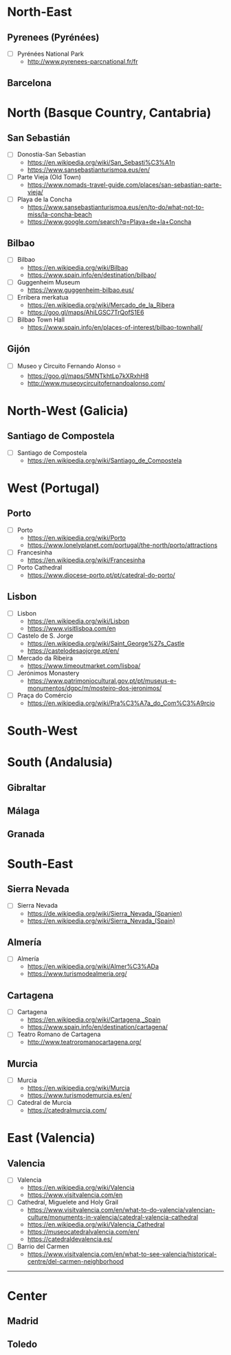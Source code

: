 # North-East

## Pyrenees (Pyrénées)
- [ ] Pyrénées National Park
  - http://www.pyrenees-parcnational.fr/fr

## Barcelona

# North (Basque Country, Cantabria)

## San Sebastián
- [ ] Donostia-San Sebastian
  - https://en.wikipedia.org/wiki/San_Sebasti%C3%A1n
  - https://www.sansebastianturismoa.eus/en/
- [ ] Parte Vieja (Old Town)
  - https://www.nomads-travel-guide.com/places/san-sebastian-parte-vieja/
- [ ] Playa de la Concha
  - https://www.sansebastianturismoa.eus/en/to-do/what-not-to-miss/la-concha-beach
  - https://www.google.com/search?q=Playa+de+la+Concha

##  Bilbao 
- [ ] Bilbao
  - https://en.wikipedia.org/wiki/Bilbao
  - https://www.spain.info/en/destination/bilbao/
- [ ] Guggenheim Museum
  - https://www.guggenheim-bilbao.eus/
- [ ] Erribera merkatua
  - https://en.wikipedia.org/wiki/Mercado_de_la_Ribera
  - https://goo.gl/maps/AhiLGSC7TrQofS1E6
- [ ] Bilbao Town Hall
  - https://www.spain.info/en/places-of-interest/bilbao-townhall/

## Gijón 
- [ ] Museo y Circuito Fernando Alonso ⭐ 
  - https://goo.gl/maps/5MNTkhtLp7kXRxhH8
  - http://www.museoycircuitofernandoalonso.com/

# North-West (Galicia)

## Santiago de Compostela
- [ ] Santiago de Compostela
  - https://en.wikipedia.org/wiki/Santiago_de_Compostela

# West (Portugal)

## Porto
- [ ] Porto
  - https://en.wikipedia.org/wiki/Porto
  - https://www.lonelyplanet.com/portugal/the-north/porto/attractions
- [ ] Francesinha
  - https://en.wikipedia.org/wiki/Francesinha
- [ ] Porto Cathedral
  - https://www.diocese-porto.pt/pt/catedral-do-porto/

## Lisbon
- [ ] Lisbon
  - https://en.wikipedia.org/wiki/Lisbon
  - https://www.visitlisboa.com/en
- [ ] Castelo de S. Jorge
  - https://en.wikipedia.org/wiki/Saint_George%27s_Castle
  - https://castelodesaojorge.pt/en/
- [ ] Mercado da Ribeira
  - https://www.timeoutmarket.com/lisboa/
- [ ] Jerónimos Monastery
  - https://www.patrimoniocultural.gov.pt/pt/museus-e-monumentos/dgpc/m/mosteiro-dos-jeronimos/
- [ ] Praça do Comércio
  - https://en.wikipedia.org/wiki/Pra%C3%A7a_do_Com%C3%A9rcio

# South-West

# South (Andalusia)

## Gibraltar

## Málaga 

## Granada

# South-East

## Sierra Nevada
- [ ] Sierra Nevada
  - https://de.wikipedia.org/wiki/Sierra_Nevada_(Spanien)
  - https://en.wikipedia.org/wiki/Sierra_Nevada_(Spain)

## Almería
- [ ] Almería
  - https://en.wikipedia.org/wiki/Almer%C3%ADa
  - https://www.turismodealmeria.org/

## Cartagena
- [ ] Cartagena
  - https://en.wikipedia.org/wiki/Cartagena,_Spain
  - https://www.spain.info/en/destination/cartagena/
- [ ] Teatro Romano de Cartagena
  - http://www.teatroromanocartagena.org/

## Murcia
- [ ] Murcia
  - https://en.wikipedia.org/wiki/Murcia
  - https://www.turismodemurcia.es/en/
- [ ] Catedral de Murcia
  - https://catedralmurcia.com/

# East (Valencia)

## Valencia
- [ ] Valencia
  - https://en.wikipedia.org/wiki/Valencia
  - https://www.visitvalencia.com/en
- [ ] Cathedral, Miguelete and Holy Grail
  - https://www.visitvalencia.com/en/what-to-do-valencia/valencian-culture/monuments-in-valencia/catedral-valencia-cathedral
  - https://en.wikipedia.org/wiki/Valencia_Cathedral
  - https://museocatedralvalencia.com/en/
  - https://catedraldevalencia.es/
- [ ] Barrio del Carmen
  - https://www.visitvalencia.com/en/what-to-see-valencia/historical-centre/del-carmen-neighborhood

---

# Center

## Madrid

## Toledo

